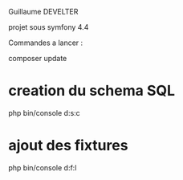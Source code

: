 Guillaume DEVELTER

projet sous symfony 4.4

Commandes a lancer :

composer update
# creation du schema SQL
php bin/console d:s:c
# ajout des fixtures
php bin/console d:f:l
 